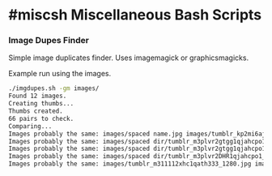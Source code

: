 #miscsh
Miscellaneous Bash Scripts
======

### Image Dupes Finder

Simple image duplicates finder. Uses imagemagick or graphicsmagicks.

Example run using the images.

```sh
./imgdupes.sh -gm images/
Found 12 images.
Creating thumbs...
Thumbs created.     
66 pairs to check.
Comparing...
Images probably the same: images/spaced name.jpg images/tumblr_kp2mi6ajzg1qzv5pwo1_500.jpg
Images probably the same: images/spaced dir/tumblr_m3plvr2gtgg1qjahcpo1_250.jpg images/spaced dir/tumblr_m3plvr2DHR1qjahcpo1_250.jpg
Images probably the same: images/spaced dir/tumblr_m3plvr2gtgg1qjahcpo1_250.jpg images/tumblr_m3plvr2DHR1qjahcpo1_250.jpg
Images probably the same: images/spaced dir/tumblr_m3plvr2DHR1qjahcpo1_250.jpg images/tumblr_m3plvr2DHR1qjahcpo1_250.jpg
Images probably the same: images/tumblr_m311112xhc1qath333_1280.jpg images/dir/tumblr_m3pua02xhc1qathi4o1_1280.jpg
```